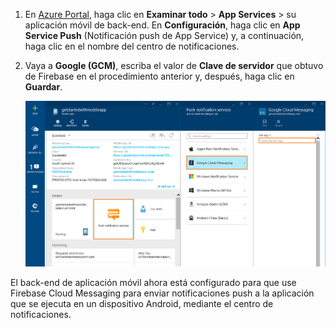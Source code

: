 
1. En [Azure Portal](https://portal.azure.com/), haga clic en **Examinar todo** > **App Services** > su aplicación móvil de back-end. En **Configuración**, haga clic en **App Service Push** (Notificación push de App Service) y, a continuación, haga clic en el nombre del centro de notificaciones.
2. Vaya a **Google (GCM)**, escriba el valor de **Clave de servidor** que obtuvo de Firebase en el procedimiento anterior y, después, haga clic en **Guardar**.
   
    ![Establezca la clave de API de GCM en el portal](./media/app-service-mobile-android-configure-push/mobile-push-api-key.png)

El back-end de aplicación móvil ahora está configurado para que use Firebase Cloud Messaging para enviar notificaciones push a la aplicación que se ejecuta en un dispositivo Android, mediante el centro de notificaciones.

<!-- URLs. -->


<!-- images -->


<!--HONumber=Nov16_HO3-->


